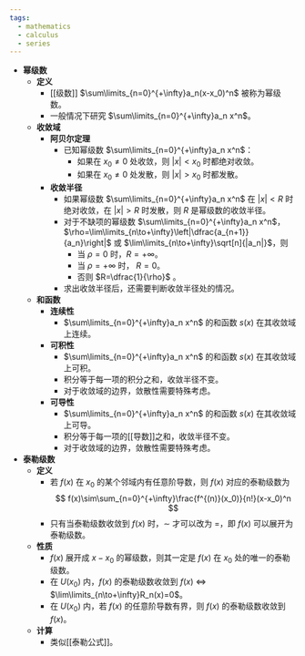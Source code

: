 ```yaml
---
tags:
  - mathematics
  - calculus
  - series
---
```


- **幂级数**
	- **定义**
		- [[级数]] $\sum\limits_{n=0}^{+\infty}a_n(x-x_0)^n$ 被称为幂级数。
		- 一般情况下研究 $\sum\limits_{n=0}^{+\infty}a_n x^n$。
	- **收敛域**
		- **阿贝尔定理**
			- 已知幂级数 $\sum\limits_{n=0}^{+\infty}a_n x^n$：
				- 如果在 $x_0\ne 0$ 处收敛，则 $|x|<x_0$ 时都绝对收敛。
				- 如果在 $x_0\ne 0$ 处发散，则 $|x|>x_0$ 时都发散。
		- **收敛半径**
			- 如果幂级数 $\sum\limits_{n=0}^{+\infty}a_n x^n$ 在 $|x|<R$ 时绝对收敛，在 $|x|>R$ 时发散，则 $R$ 是幂级数的收敛半径。
			- 对于不缺项的幂级数 $\sum\limits_{n=0}^{+\infty}a_n x^n$，$\rho=\lim\limits_{n\to+\infty}\left|\dfrac{a_{n+1}}{a_n}\right|$ 或 $\lim\limits_{n\to+\infty}\sqrt[n]{|a_n|}$，则
				- 当 $\rho=0$ 时，$R=+\infty$。
				- 当 $\rho=+\infty$ 时， $R=0$。
				- 否则 $R=\dfrac{1}{\rho}$ 。
			- 求出收敛半径后，还需要判断收敛半径处的情况。
	- **和函数**
		- **连续性**
			- $\sum\limits_{n=0}^{+\infty}a_n x^n$ 的和函数 $s(x)$ 在其收敛域上连续。
		- **可积性**
			- $\sum\limits_{n=0}^{+\infty}a_n x^n$ 的和函数 $s(x)$ 在其收敛域上可积。
			- 积分等于每一项的积分之和，收敛半径不变。
			- 对于收敛域的边界，敛散性需要特殊考虑。
		- **可导性**
			- $\sum\limits_{n=0}^{+\infty}a_n x^n$ 的和函数 $s(x)$ 在其收敛域上可导。
			- 积分等于每一项的[[导数]]之和，收敛半径不变。
			- 对于收敛域的边界，敛散性需要特殊考虑。
- **泰勒级数**
	- **定义**
		- 若 $f(x)$ 在 $x_0$ 的某个邻域内有任意阶导数，则 $f(x)$ 对应的泰勒级数为
		  $$
		  f(x)\sim\sum_{n=0}^{+\infty}\frac{f^{(n)}(x_0)}{n!}(x-x_0)^n
		  $$
		- 只有当泰勒级数收敛到 $f(x)$ 时，$\sim$ 才可以改为 $=$，即 $f(x)$ 可以展开为泰勒级数。
	- **性质**
		- $f(x)$ 展开成 $x-x_0$ 的幂级数，则其一定是 $f(x)$ 在 $x_0$ 处的唯一的泰勒级数。
		- 在 $U(x_0)$ 内，$f(x)$ 的泰勒级数收敛到 $f(x)$ $\iff$ $\lim\limits_{n\to+\infty}R_n(x)=0$。
		- 在 $U(x_0)$ 内，若 $f(x)$ 的任意阶导数有界，则 $f(x)$ 的泰勒级数收敛到 $f(x)$。
	- **计算**
		- 类似[[泰勒公式]]。